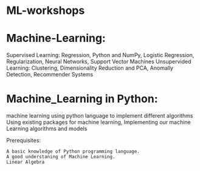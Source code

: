 #  ML-workshops

#  Machine-Learning:
Supervised Learning: 
Regression, Python and NumPy, Logistic Regression, Regularization, Neural Networks, Support Vector Machines
Unsupervided Learning: 
Clustering, Dimensionality Reduction and PCA, Anomally Detection, Recommender Systems









# Machine_Learning in Python: 
machine learning using python language to implement different algorithms
Using existing packages for machine learning,  Implementing our machine Learning algorithms and models

Prerequisites:

    A basic knowledge of Python programming language.
    A good understaning of Machine Learning.
    Linear Algebra
